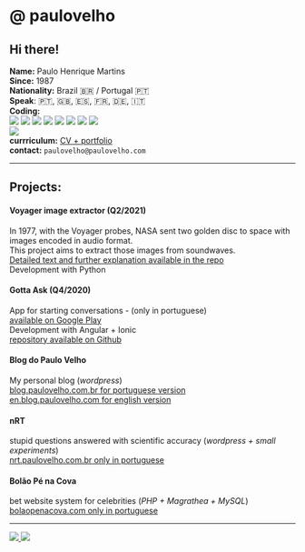 # @ paulovelho

## Hi there!

**Name:** Paulo Henrique Martins  
**Since:** 1987  
**Nationality:** Brazil 🇧🇷 / Portugal 🇵🇹  
**Speak**: 🇵🇹, 🇬🇧, 🇪🇸, 🇫🇷, 🇩🇪, 🇮🇹  
**Coding:**  
<img src="https://img.shields.io/badge/javascript-high-green.svg?logo=javascript" />
<img src="https://img.shields.io/badge/angular-high-green.svg?logo=angular" />
<img src="https://img.shields.io/badge/ionic-high-green.svg?logo=ionic" />
<img src="https://img.shields.io/badge/node-high-green.svg?logo=node.js" />
<img src="https://img.shields.io/badge/PHP-high-green.svg?logo=php" />
<img src="https://img.shields.io/badge/docker-average-yellow.svg?logo=docker" />
<img src="https://img.shields.io/badge/java-weak-red.svg?logo=java" />
<img src="https://img.shields.io/badge/python-weak-red.svg?logo=python" />  
<img src="https://img.shields.io/badge/lua-beginner-red.svg?logo=lua" />  
**currriculum:** [CV + portfolio](http://www.platypusweb.com.br/cv/paulo/)  
**contact:** `paulovelho@paulovelho.com`

---
## Projects:
#### Voyager image extractor (Q2/2021)
In 1977, with the Voyager probes, NASA sent two golden disc to space with images encoded in audio format.  
This project aims to extract those images from soundwaves.  
[Detailed text and further explanation available in the repo](https://github.com/paulovelho/nrt-voyager-images)  
Development with Python  

#### Gotta Ask (Q4/2020)
App for starting conversations - (only in portuguese)  
[available on Google Play](https://play.google.com/store/apps/details?id=app.platypus.gottaask)  
Development with Angular + Ionic  
[repository available on Github](https://github.com/paulovelho/ice-breaker)  

#### Blog do Paulo Velho
My personal blog (_wordpress_)  
[blog.paulovelho.com.br for portuguese version](http://blog.paulovelho.com.br/)  
[en.blog.paulovelho.com for english version](http://en.blog.paulovelho.com/)  

#### nRT
stupid questions answered with scientific accuracy (_wordpress + small experiments_)  
[nrt.paulovelho.com.br only in portuguese](http://nrt.paulovelho.com.br/)  

#### Bolão Pé na Cova
bet website system for celebrities (_PHP + Magrathea + MySQL_)  
[bolaopenacova.com only in portuguese](https://bolaopenacova.com/)   

---
<a href="https://www.linkedin.com/in/paulovelho/">
 <img src="https://img.shields.io/badge/linkedin-%230077B5.svg?&style=for-the-badge&logo=linkedin&logoColor=white" />
</a>

<a href="https://www.twitter.com/paulovelho/">
 <img src="https://img.shields.io/badge/@paulovelho-%230077B5.svg?&style=for-the-badge&logo=twitter&logoColor=white" />
</a>
